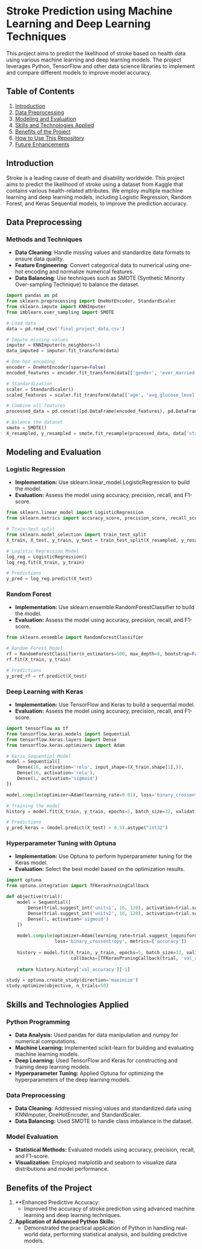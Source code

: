 # Stroke Prediction using Machine Learning and Deep Learning Techniques
This project aims to predict the likelihood of stroke based on health data using various machine learning and deep learning models. The project leverages Python, TensorFlow and other data science libraries to implement and compare different models to improve model accuracy.

## Table of Contents

1. [Introduction](#introduction)
2. [Data Preprocessing](#data-preprocessing)
3. [Modeling and Evaluation](#modeling-and-evaluation)
4. [Skills and Technologies Applied](#skills-and-technologies-applied)
5. [Benefits of the Project](#benefits-of-the-project)
6. [How to Use This Repository](#how-to-use-this-repository)
7. [Future Enhancements](#future-enhancements)

## Introduction

Stroke is a leading cause of death and disability worldwide. This project aims to predict the likelihood of stroke using a dataset from Kaggle that contains various health-related attributes. We employ multiple machine learning and deep learning models, including Logistic Regression, Random Forest, and Keras Sequential models, to improve the prediction accuracy.

## Data Preprocessing

### Methods and Techniques

- **Data Cleaning**: Handle missing values and standardize data formats to ensure data quality.
- **Feature Engineering**: Convert categorical data to numerical using one-hot encoding and normalize numerical features.
- **Data Balancing**: Use techniques such as SMOTE (Synthetic Minority Over-sampling Technique) to balance the dataset.

```python
import pandas as pd
from sklearn.preprocessing import OneHotEncoder, StandardScaler
from sklearn.impute import KNNImputer
from imblearn.over_sampling import SMOTE

# Load data
data = pd.read_csv('final_project_data.csv')

# Impute missing values
imputer = KNNImputer(n_neighbors=5)
data_imputed = imputer.fit_transform(data)

# One-hot encoding
encoder = OneHotEncoder(sparse=False)
encoded_features = encoder.fit_transform(data[['gender', 'ever_married', 'work_type', 'Residence_type', 'smoking_status']])

# Standardization
scaler = StandardScaler()
scaled_features = scaler.fit_transform(data[['age', 'avg_glucose_level', 'bmi']])

# Combine all features
processed_data = pd.concat([pd.DataFrame(encoded_features), pd.DataFrame(scaled_features)], axis=1)

# Balance the dataset
smote = SMOTE()
X_resampled, y_resampled = smote.fit_resample(processed_data, data['stroke'])
```

## Modeling and Evaluation
### Logistic Regression
   - **Implementation:** Use sklearn.linear_model.LogisticRegression to build the model.
   - **Evaluation:** Assess the model using accuracy, precision, recall, and F1-score.
```python
from sklearn.linear_model import LogisticRegression
from sklearn.metrics import accuracy_score, precision_score, recall_score, f1_score

# Train-test split
from sklearn.model_selection import train_test_split
X_train, X_test, y_train, y_test = train_test_split(X_resampled, y_resampled, test_size=0.2, random_state=42)

# Logistic Regression Model
log_reg = LogisticRegression()
log_reg.fit(X_train, y_train)

# Predictions
y_pred = log_reg.predict(X_test)
```

### Random Forest
   - **Implementation:** Use sklearn.ensemble.RandomForestClassifier to build the model.
   - **Evaluation:** Assess the model using accuracy, precision, recall, and F1-score.
```python
from sklearn.ensemble import RandomForestClassifier

# Random Forest Model
rf = RandomForestClassifier(n_estimators=500, max_depth=8, bootstrap=False, max_features='auto')
rf.fit(X_train, y_train)

# Predictions
y_pred_rf = rf.predict(X_test)
```

### Deep Learning with Keras
   - **Implementation:** Use TensorFlow and Keras to build a sequential model.
   - **Evaluation:** Assess the model using accuracy, precision, recall, and F1-score.
```python
import tensorflow as tf
from tensorflow.keras.models import Sequential
from tensorflow.keras.layers import Dense
from tensorflow.keras.optimizers import Adam

# Keras Sequential Model
model = Sequential([
    Dense(16, activation='relu', input_shape=(X_train.shape[1],)),
    Dense(16, activation='relu'),
    Dense(1, activation='sigmoid')
])

model.compile(optimizer=Adam(learning_rate=0.01), loss='binary_crossentropy', metrics=['accuracy'])

# Training the model
history = model.fit(X_train, y_train, epochs=5, batch_size=32, validation_split=0.2)

# Predictions
y_pred_keras = (model.predict(X_test) > 0.5).astype("int32")
```

### Hyperparameter Tuning with Optuna
   - **Implementation:** Use Optuna to perform hyperparameter tuning for the Keras model.
   - **Evaluation:** Select the best model based on the optimization results.
```python
import optuna
from optuna.integration import TFKerasPruningCallback

def objective(trial):
    model = Sequential([
        Dense(trial.suggest_int('units1', 16, 128), activation=trial.suggest_categorical('activation1', ['relu', 'tanh']), input_shape=(X_train.shape[1],)),
        Dense(trial.suggest_int('units2', 16, 128), activation=trial.suggest_categorical('activation2', ['relu', 'tanh'])),
        Dense(1, activation='sigmoid')
    ])
    
    model.compile(optimizer=Adam(learning_rate=trial.suggest_loguniform('learning_rate', 1e-5, 1e-2)),
                  loss='binary_crossentropy', metrics=['accuracy'])
    
    history = model.fit(X_train, y_train, epochs=5, batch_size=32, validation_split=0.2,
                        callbacks=[TFKerasPruningCallback(trial, 'val_accuracy')], verbose=0)
    
    return history.history['val_accuracy'][-1]

study = optuna.create_study(direction='maximize')
study.optimize(objective, n_trials=50)
```

## Skills and Technologies Applied
### Python Programming
   - **Data Analysis:** Used pandas for data manipulation and numpy for numerical computations.
   - **Machine Learning:** Implemented scikit-learn for building and evaluating machine learning models.
   - **Deep Learning:** Used TensorFlow and Keras for constructing and training deep learning models.
   - **Hyperparameter Tuning:** Applied Optuna for optimizing the hyperparameters of the deep learning models.

### Data Preprocessing
   - **Data Cleaning:** Addressed missing values and standardized data using KNNImputer, OneHotEncoder, and StandardScaler.
   - **Data Balancing:** Used SMOTE to handle class imbalance in the dataset.

### Model Evaluation
   - **Statistical Methods:** Evaluated models using accuracy, precision, recall, and F1-score.
   - **Visualization:** Employed matplotlib and seaborn to visualize data distributions and model performance.

## Benefits of the Project
1. **Enhanced Predictive Accuracy:
   - Improved the accuracy of stroke prediction using advanced machine learning and deep learning techniques.
2. **Application of Advanced Python Skills:**
   - Demonstrated the practical application of Python in handling real-world data, performing statistical analysis, and building predictive models.
